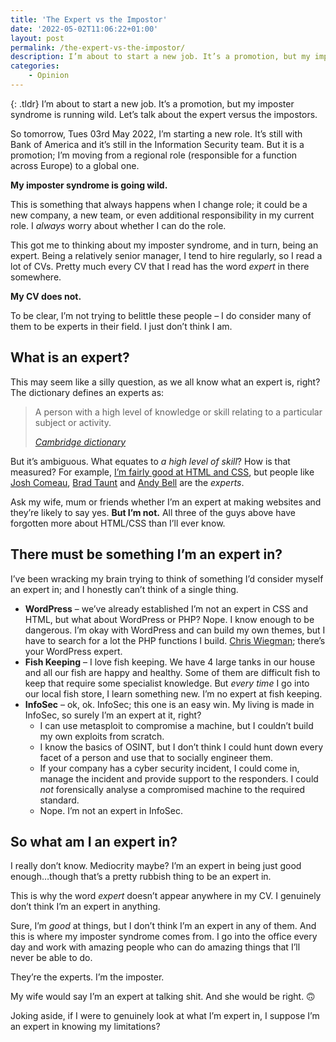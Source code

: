```yaml
---
title: 'The Expert vs the Impostor'
date: '2022-05-02T11:06:22+01:00'
layout: post
permalink: /the-expert-vs-the-impostor/
description: I’m about to start a new job. It’s a promotion, but my imposter syndrome is running wild. Let’s talk about the expert versus the impostors.
categories:
    - Opinion
---
```

{: .tldr}
I’m about to start a new job. It’s a promotion, but my imposter syndrome is running wild. Let’s talk about the expert versus the impostors.

So tomorrow, Tues 03rd May 2022, I’m starting a new role. It’s still with Bank of America and it’s still in the Information Security team. But it is a promotion; I’m moving from a regional role (responsible for a function across Europe) to a global one.

**My imposter syndrome is going wild.**

This is something that always happens when I change role; it could be a new company, a new team, or even additional responsibility in my current role. I *always* worry about whether I can do the role.

This got me to thinking about my imposter syndrome, and in turn, being an expert. Being a relatively senior manager, I tend to hire regularly, so I read a lot of CVs. Pretty much every CV that I read has the word *expert* in there somewhere.

**My CV does not.**

To be clear, I’m not trying to belittle these people – I do consider many of them to be experts in their field. I just don’t think I am.

## What is an expert?

This may seem like a silly question, as we all know what an expert is, right? The dictionary defines an experts as:

> A person with a high level of knowledge or skill relating to a particular subject or activity.
> 
> <cite>[Cambridge dictionary](https://dictionary.cambridge.org/dictionary/english/expert)</cite>

But it’s ambiguous. What equates to *a high level of skill*? How is that measured? For example, [I’m fairly good at HTML and CSS](/simple-css-framework/), but people like [Josh Comeau](https://www.joshwcomeau.com), [Brad Taunt](https://tdarb.org) and [Andy Bell](https://andy-bell.co.uk) are the *experts*.

Ask my wife, mum or friends whether I’m an expert at making websites and they’re likely to say yes. **But I’m not.** All three of the guys above have forgotten more about HTML/CSS than I’ll ever know.

## There must be something I’m an expert in?

I’ve been wracking my brain trying to think of something I’d consider myself an expert in; and I honestly can’t think of a single thing.

- **WordPress** – we’ve already established I’m not an expert in CSS and HTML, but what about WordPress or PHP? Nope. I know enough to be dangerous. I’m okay with WordPress and can build my own themes, but I have to search for a lot the PHP functions I build. [Chris Wiegman](https://chriswiegman.com); there’s your WordPress expert.
- **Fish Keeping** – I love fish keeping. We have 4 large tanks in our house and all our fish are happy and healthy. Some of them are difficult fish to keep that require some specialist knowledge. But *every time* I go into our local fish store, I learn something new. I’m no expert at fish keeping.
- **InfoSec** – ok, ok. InfoSec; this one is an easy win. My living is made in InfoSec, so surely I’m an expert at it, right?
    - I can use metasploit to compromise a machine, but I couldn’t build my own exploits from scratch.
    - I know the basics of OSINT, but I don’t think I could hunt down every facet of a person and use that to socially engineer them.
    - If your company has a cyber security incident, I could come in, manage the incident and provide support to the responders. I could *not* forensically analyse a compromised machine to the required standard.
    - Nope. I’m not an expert in InfoSec.

## **So what am I an expert in?**

I really don’t know. Mediocrity maybe? I’m an expert in being just good enough…though that’s a pretty rubbish thing to be an expert in.

This is why the word *expert* doesn’t appear anywhere in my CV. I genuinely don’t think I’m an expert in anything.

Sure, I’m *good* at things, but I don’t think I’m an expert in any of them. And this is where my imposter syndrome comes from. I go into the office every day and work with amazing people who can do amazing things that I’ll never be able to do.

They’re the experts. I’m the imposter.

My wife would say I’m an expert at talking shit. And she would be right. 🙃

Joking aside, if I were to genuinely look at what I’m expert in, I suppose I’m an expert in knowing my limitations?